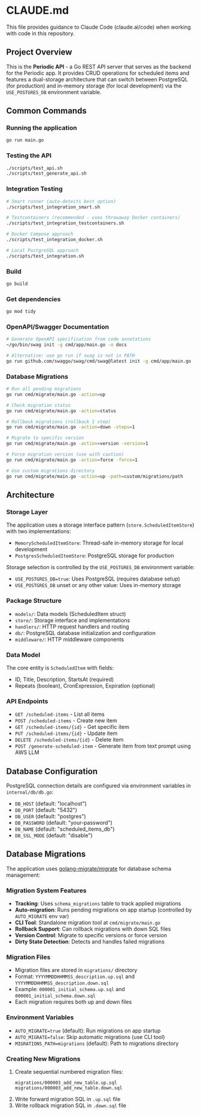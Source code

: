 # CLAUDE.md

This file provides guidance to Claude Code (claude.ai/code) when working with code in this repository.

## Project Overview

This is the **Periodic API** - a Go REST API server that serves as the backend for the Periodic app. It provides CRUD operations for scheduled items and features a dual-storage architecture that can switch between PostgreSQL (for production) and in-memory storage (for local development) via the `USE_POSTGRES_DB` environment variable.

## Common Commands

### Running the application
```bash
go run main.go
```

### Testing the API
```bash
./scripts/test_api.sh
./scripts/test_generate_api.sh
```

### Integration Testing
```bash
# Smart runner (auto-detects best option)
./scripts/test_integration_smart.sh

# Testcontainers (recommended - uses throwaway Docker containers)
./scripts/test_integration_testcontainers.sh

# Docker Compose approach
./scripts/test_integration_docker.sh

# Local PostgreSQL approach
./scripts/test_integration.sh
```

### Build
```bash
go build
```

### Get dependencies
```bash
go mod tidy
```

### OpenAPI/Swagger Documentation
```bash
# Generate OpenAPI specification from code annotations
~/go/bin/swag init -g cmd/app/main.go -o docs

# Alternative: use go run if swag is not in PATH
go run github.com/swaggo/swag/cmd/swag@latest init -g cmd/app/main.go -o docs
```

### Database Migrations
```bash
# Run all pending migrations
go run cmd/migrate/main.go -action=up

# Check migration status
go run cmd/migrate/main.go -action=status

# Rollback migrations (rollback 1 step)
go run cmd/migrate/main.go -action=down -steps=1

# Migrate to specific version
go run cmd/migrate/main.go -action=version -version=1

# Force migration version (use with caution)
go run cmd/migrate/main.go -action=force -force=1

# Use custom migrations directory
go run cmd/migrate/main.go -action=up -path=custom/migrations/path
```

## Architecture

### Storage Layer
The application uses a storage interface pattern (`store.ScheduledItemStore`) with two implementations:
- `MemoryScheduledItemStore`: Thread-safe in-memory storage for local development
- `PostgresScheduledItemStore`: PostgreSQL storage for production

Storage selection is controlled by the `USE_POSTGRES_DB` environment variable:
- `USE_POSTGRES_DB=true`: Uses PostgreSQL (requires database setup)
- `USE_POSTGRES_DB` unset or any other value: Uses in-memory storage

### Package Structure
- `models/`: Data models (ScheduledItem struct)
- `store/`: Storage interface and implementations
- `handlers/`: HTTP request handlers and routing
- `db/`: PostgreSQL database initialization and configuration
- `middleware/`: HTTP middleware components

### Data Model
The core entity is `ScheduledItem` with fields:
- ID, Title, Description, StartsAt (required)
- Repeats (boolean), CronExpression, Expiration (optional)

### API Endpoints
- `GET /scheduled-items` - List all items
- `POST /scheduled-items` - Create new item
- `GET /scheduled-items/{id}` - Get specific item
- `PUT /scheduled-items/{id}` - Update item
- `DELETE /scheduled-items/{id}` - Delete item
- `POST /generate-scheduled-item` - Generate item from text prompt using AWS LLM

## Database Configuration

PostgreSQL connection details are configured via environment variables in `internal/db/db.go`:
- `DB_HOST` (default: "localhost")
- `DB_PORT` (default: "5432") 
- `DB_USER` (default: "postgres")
- `DB_PASSWORD` (default: "your-password")
- `DB_NAME` (default: "scheduled_items_db")
- `DB_SSL_MODE` (default: "disable")

## Database Migrations

The application uses [golang-migrate/migrate](https://github.com/golang-migrate/migrate) for database schema management:

### Migration System Features
- **Tracking**: Uses `schema_migrations` table to track applied migrations
- **Auto-migration**: Runs pending migrations on app startup (controlled by `AUTO_MIGRATE` env var)
- **CLI Tool**: Standalone migration tool at `cmd/migrate/main.go`
- **Rollback Support**: Can rollback migrations with down SQL files
- **Version Control**: Migrate to specific versions or force version
- **Dirty State Detection**: Detects and handles failed migrations

### Migration Files
- Migration files are stored in `migrations/` directory
- Format: `YYYYMMDDHHMMSS_description.up.sql` and `YYYYMMDDHHMMSS_description.down.sql`
- Example: `000001_initial_schema.up.sql` and `000001_initial_schema.down.sql`
- Each migration requires both up and down files

### Environment Variables
- `AUTO_MIGRATE=true` (default): Run migrations on app startup
- `AUTO_MIGRATE=false`: Skip automatic migrations (use CLI tool)  
- `MIGRATIONS_PATH=migrations` (default): Path to migrations directory

### Creating New Migrations
1. Create sequential numbered migration files:
   ```
   migrations/000003_add_new_table.up.sql
   migrations/000003_add_new_table.down.sql
   ```
2. Write forward migration SQL in `.up.sql` file
3. Write rollback migration SQL in `.down.sql` file